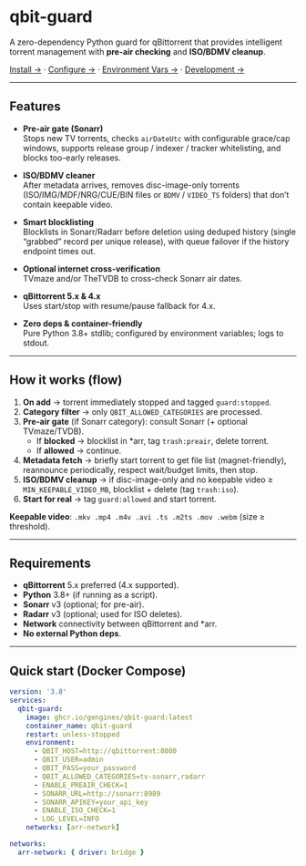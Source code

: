 # qbit-guard

A zero-dependency Python guard for qBittorrent that provides intelligent torrent management with **pre-air checking** and **ISO/BDMV cleanup**.

[Install →](usage/install.md) · [Configure →](usage/configure.md) · [Environment Vars →](usage/env.md) · [Development →](usage/dev.md)

---

## Features

- **Pre-air gate (Sonarr)**  
  Stops new TV torrents, checks `airDateUtc` with configurable grace/cap windows, supports release group / indexer / tracker whitelisting, and blocks too-early releases.

- **ISO/BDMV cleaner**  
  After metadata arrives, removes disc-image-only torrents (ISO/IMG/MDF/NRG/CUE/BIN files or `BDMV` / `VIDEO_TS` folders) that don’t contain keepable video.

- **Smart blocklisting**  
  Blocklists in Sonarr/Radarr before deletion using deduped history (single “grabbed” record per unique release), with queue failover if the history endpoint times out.

- **Optional internet cross-verification**  
  TVmaze and/or TheTVDB to cross-check Sonarr air dates.

- **qBittorrent 5.x & 4.x**  
  Uses start/stop with resume/pause fallback for 4.x.

- **Zero deps & container-friendly**  
  Pure Python 3.8+ stdlib; configured by environment variables; logs to stdout.

---

## How it works (flow)

1. **On add** → torrent immediately stopped and tagged `guard:stopped`.  
2. **Category filter** → only `QBIT_ALLOWED_CATEGORIES` are processed.  
3. **Pre-air gate** (if Sonarr category): consult Sonarr (+ optional TVmaze/TVDB).  
   - If **blocked** → blocklist in *arr, tag `trash:preair`, delete torrent.  
   - If **allowed** → continue.  
4. **Metadata fetch** → briefly start torrent to get file list (magnet-friendly), reannounce periodically, respect wait/budget limits, then stop.  
5. **ISO/BDMV cleanup** → if disc-image-only and no keepable video ≥ `MIN_KEEPABLE_VIDEO_MB`, blocklist + delete (tag `trash:iso`).  
6. **Start for real** → tag `guard:allowed` and start torrent.

**Keepable video**: `.mkv .mp4 .m4v .avi .ts .m2ts .mov .webm` (size ≥ threshold).

---

## Requirements

- **qBittorrent** 5.x preferred (4.x supported).
- **Python** 3.8+ (if running as a script).
- **Sonarr** v3 (optional; for pre-air).
- **Radarr** v3 (optional; used for ISO deletes).
- **Network** connectivity between qBittorrent and *arr.
- **No external Python deps**.

---

## Quick start (Docker Compose)

```yaml
version: '3.8'
services:
  qbit-guard:
    image: ghcr.io/gengines/qbit-guard:latest
    container_name: qbit-guard
    restart: unless-stopped
    environment:
      - QBIT_HOST=http://qbittorrent:8080
      - QBIT_USER=admin
      - QBIT_PASS=your_password
      - QBIT_ALLOWED_CATEGORIES=tv-sonarr,radarr
      - ENABLE_PREAIR_CHECK=1
      - SONARR_URL=http://sonarr:8989
      - SONARR_APIKEY=your_api_key
      - ENABLE_ISO_CHECK=1
      - LOG_LEVEL=INFO
    networks: [arr-network]

networks:
  arr-network: { driver: bridge }
